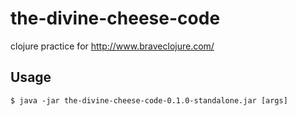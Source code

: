 # the-divine-cheese-code

clojure practice for http://www.braveclojure.com/

## Usage

    $ java -jar the-divine-cheese-code-0.1.0-standalone.jar [args]
